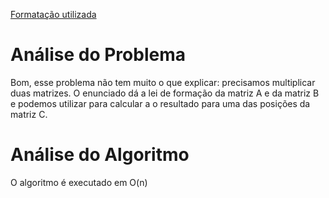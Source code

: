 [Formatação utilizada](https://katex.org/docs/supported.html)
# Análise do Problema
Bom, esse problema não tem muito o que explicar: precisamos multiplicar duas matrizes. O enunciado dá a lei de formação da matriz A e da matriz B e podemos utilizar para calcular a o resultado para uma das posições da matriz C. 

# Análise do Algoritmo
O algoritmo é executado em O(n)